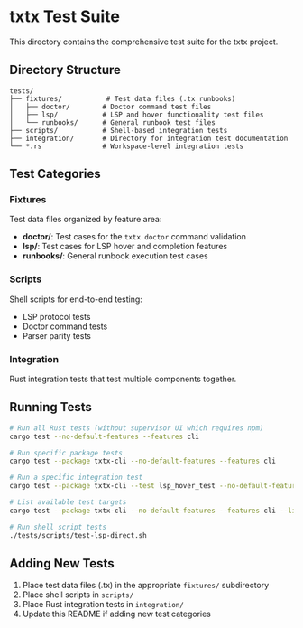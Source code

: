 # txtx Test Suite

This directory contains the comprehensive test suite for the txtx project.

## Directory Structure

```
tests/
├── fixtures/           # Test data files (.tx runbooks)
│   ├── doctor/        # Doctor command test files
│   ├── lsp/           # LSP and hover functionality test files
│   └── runbooks/      # General runbook test files
├── scripts/           # Shell-based integration tests
├── integration/       # Directory for integration test documentation
└── *.rs               # Workspace-level integration tests
```

## Test Categories

### Fixtures
Test data files organized by feature area:
- **doctor/**: Test cases for the `txtx doctor` command validation
- **lsp/**: Test cases for LSP hover and completion features
- **runbooks/**: General runbook execution test cases

### Scripts
Shell scripts for end-to-end testing:
- LSP protocol tests
- Doctor command tests
- Parser parity tests

### Integration
Rust integration tests that test multiple components together.

## Running Tests

```bash
# Run all Rust tests (without supervisor UI which requires npm)
cargo test --no-default-features --features cli

# Run specific package tests
cargo test --package txtx-cli --no-default-features --features cli

# Run a specific integration test
cargo test --package txtx-cli --test lsp_hover_test --no-default-features --features cli

# List available test targets
cargo test --package txtx-cli --no-default-features --features cli --list

# Run shell script tests
./tests/scripts/test-lsp-direct.sh
```

## Adding New Tests

1. Place test data files (.tx) in the appropriate `fixtures/` subdirectory
2. Place shell scripts in `scripts/`
3. Place Rust integration tests in `integration/`
4. Update this README if adding new test categories